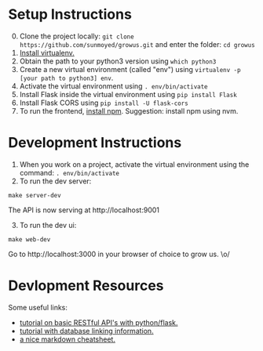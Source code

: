# Setup Instructions

0. Clone the project locally: `git clone https://github.com/sunmoyed/growus.git` and enter the folder: `cd growus`
1. [Install virtualenv.](http://flask.pocoo.org/docs/0.12/installation/)
2. Obtain the path to your python3 version using `which python3`
3. Create a new virtual environment (called "env") using `virtualenv -p [your path to python3] env`.
4. Activate the virtual environment using `. env/bin/activate`
5. Install Flask inside the virtual environment using `pip install Flask`
6. Install Flask CORS using `pip install -U flask-cors`
7. To run the frontend, [install npm](https://www.npmjs.com/get-npm). Suggestion: install npm using nvm.

# Development Instructions

1. When you work on a project, activate the virtual environment using the command: `. env/bin/activate`
2. To run the dev server:
  ```
  make server-dev
  ```

   The API is now serving at http://localhost:9001

3. To run the dev ui:
  ```
  make web-dev
  ```

   Go to http://localhost:3000 in your browser of choice to grow us. \o/

# Devlopment Resources

Some useful links:
* [tutorial on basic RESTful API's with python/flask.](https://blog.miguelgrinberg.com/post/designing-a-restful-api-with-python-and-flask)
* [tutorial with database linking information.](http://flask.pocoo.org/docs/1.0/tutorial/ "delicious database deets")
* [a nice markdown cheatsheet.](https://github.com/adam-p/markdown-here/wiki/Markdown-Cheatsheet)
